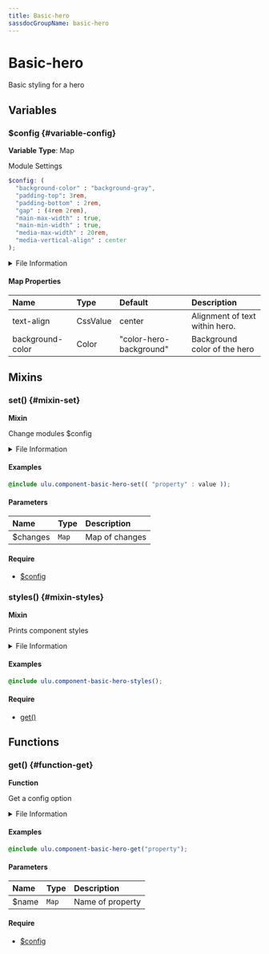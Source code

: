 ```yaml
---
title: Basic-hero
sassdocGroupName: basic-hero
---
```



# Basic-hero

<div class="type-large">

Basic styling for a hero

</div>



## Variables




<div class="sassdoc-item-header">

###  $config {#variable-config}

  <div class="sassdoc-item-header__labels">
    <span class="tag tag--primary"><strong>Variable</strong></span> <span class="tag"><strong>Type</strong>: Map</span>
  </div>

</div>

  

Module Settings
    
    

``` scss
$config: (
  "background-color" : "background-gray",
  "padding-top": 3rem,
  "padding-bottom" : 2rem,
  "gap" : (4rem 2rem),
  "main-max-width" : true,
  "main-min-width" : true,
  "media-max-width" : 20rem,
  "media-vertical-align" : center
);
```
  


<details>
  <summary>File Information</summary>
  
- **File:** _basic-hero.scss
- **Group:** basic-hero
- **Type:** variable
- **Lines (comments):** 29-32
- **Lines (code):** 34-43

</details>

    

#### Map Properties


|Name|Type|Default|Description|
|:--|:--|:--|:--|
|text-align|CssValue|center|Alignment of text within hero.|
|background-color|Color|"color-hero-background"|Background color of the hero|

    
  

## Mixins




<div class="sassdoc-item-header">

###  set() {#mixin-set}

  <div class="sassdoc-item-header__labels">
    <span class="tag tag--primary"><strong>Mixin</strong></span>
  </div>

</div>

  

Change modules $config
    
    


<details>
  <summary>File Information</summary>
  
- **File:** _basic-hero.scss
- **Group:** basic-hero
- **Type:** mixin
- **Lines (comments):** 45-48
- **Lines (code):** 50-52

</details>

    

#### Examples

      


``` scss
@include ulu.component-basic-hero-set(( "property" : value ));
```
  



      

#### Parameters


|Name|Type|Description|
|:--|:--|:--|
|$changes|`Map`|Map of changes|

    

#### Require

- [$config](/sass/components/accordion/#variable-config)
  


<div class="sassdoc-item-header">

###  styles() {#mixin-styles}

  <div class="sassdoc-item-header__labels">
    <span class="tag tag--primary"><strong>Mixin</strong></span>
  </div>

</div>

  

Prints component styles
    
    


<details>
  <summary>File Information</summary>
  
- **File:** _basic-hero.scss
- **Group:** basic-hero
- **Type:** mixin
- **Lines (comments):** 64-66
- **Lines (code):** 68-112

</details>

    

#### Examples

      


``` scss
@include ulu.component-basic-hero-styles();
```
  



      

#### Require

- [get()](/sass/components/accordion/#function-get)
  
  

## Functions




<div class="sassdoc-item-header">

###  get() {#function-get}

  <div class="sassdoc-item-header__labels">
    <span class="tag tag--primary"><strong>Function</strong></span>
  </div>

</div>

  

Get a config option
    
    


<details>
  <summary>File Information</summary>
  
- **File:** _basic-hero.scss
- **Group:** basic-hero
- **Type:** function
- **Lines (comments):** 54-57
- **Lines (code):** 59-62

</details>

    

#### Examples

      


``` scss
@include ulu.component-basic-hero-get("property");
```
  



      

#### Parameters


|Name|Type|Description|
|:--|:--|:--|
|$name|`Map`|Name of property|

    

#### Require

- [$config](/sass/components/accordion/#variable-config)
  
  
  
